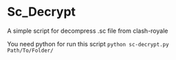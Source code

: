 # Sc_Decrypt
A simple script for decompress .sc file from clash-royale

You need python for run this script
<code>python sc-decrypt.py Path/To/Folder/

